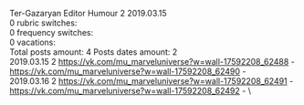 Ter-Gazaryan	Editor Humour 2 2019.03.15\
0 rubric switches:\
0 frequency switches:\
0 vacations:\
Total posts amount: 4	Posts dates amount: 2\
2019.03.15 2 https://vk.com/mu_marveluniverse?w=wall-17592208_62488 - https://vk.com/mu_marveluniverse?w=wall-17592208_62490 - \
2019.03.16 2 https://vk.com/mu_marveluniverse?w=wall-17592208_62491 - https://vk.com/mu_marveluniverse?w=wall-17592208_62492 - \
